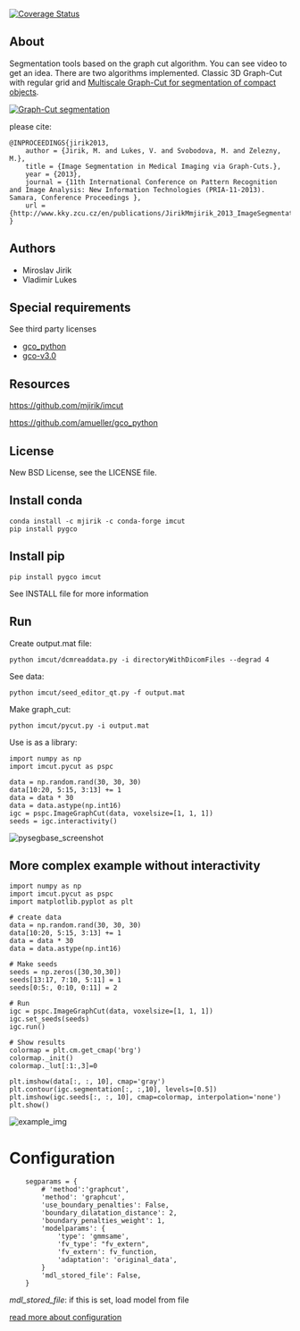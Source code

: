 [![Coverage Status](https://coveralls.io/repos/github/mjirik/imcut/badge.svg?branch=master)](https://coveralls.io/github/mjirik/imcut?branch=master)

About
-----

Segmentation tools based on the graph cut algorithm. You can 
see video to get an idea. There are two algorithms implemented. 
Classic 3D Graph-Cut with regular grid and [Multiscale Graph-Cut for segmentation of compact objects](https://github.com/mjirik/imcut/blob/master/examples/pycut_multiresolution.ipynb).

[![Graph-Cut segmentation](https://img.youtube.com/vi/bFSyY4jyMHw/0.jpg)](https://www.youtube.com/watch?v=bFSyY4jyMHw)

please cite:

    @INPROCEEDINGS{jirik2013,
        author = {Jirik, M. and Lukes, V. and Svobodova, M. and Zelezny, M.},
        title = {Image Segmentation in Medical Imaging via Graph-Cuts.},
        year = {2013},
        journal = {11th International Conference on Pattern Recognition and Image Analysis: New Information Technologies (PRIA-11-2013). Samara, Conference Proceedings },
        url = {http://www.kky.zcu.cz/en/publications/JirikMmjirik_2013_ImageSegmentationin},
    }




Authors
-------

* Miroslav Jirik
* Vladimir Lukes

Special requirements
-----

See third party licenses

 * [gco_python](https://github.com/amueller/gco_python)
 * [gco-v3.0](http://vision.csd.uwo.ca/code/gco-v3.0.zip) 

Resources
-----

  https://github.com/mjirik/imcut
  
  https://github.com/amueller/gco_python


License
-------

New BSD License, see the LICENSE file.

Install conda
----

    conda install -c mjirik -c conda-forge imcut
    pip install pygco

Install pip
-------

    pip install pygco imcut

See INSTALL file for more information

Run
---

Create output.mat file:
    
    python imcut/dcmreaddata.py -i directoryWithDicomFiles --degrad 4
    
See data:

    python imcut/seed_editor_qt.py -f output.mat
    
Make graph_cut:

    python imcut/pycut.py -i output.mat


Use is as a library:

    import numpy as np
    import imcut.pycut as pspc

    data = np.random.rand(30, 30, 30)
    data[10:20, 5:15, 3:13] += 1
    data = data * 30
    data = data.astype(np.int16)
    igc = pspc.ImageGraphCut(data, voxelsize=[1, 1, 1])
    seeds = igc.interactivity()
    
![pysegbase_screenshot](http://147.228.240.61/queetech/www/pysegbase_screenshot0.png)

    
More complex example without interactivity
---

    import numpy as np
    import imcut.pycut as pspc
    import matplotlib.pyplot as plt

    # create data
    data = np.random.rand(30, 30, 30)
    data[10:20, 5:15, 3:13] += 1
    data = data * 30
    data = data.astype(np.int16)
    
    # Make seeds
    seeds = np.zeros([30,30,30])
    seeds[13:17, 7:10, 5:11] = 1
    seeds[0:5:, 0:10, 0:11] = 2
    
    # Run 
    igc = pspc.ImageGraphCut(data, voxelsize=[1, 1, 1])
    igc.set_seeds(seeds)
    igc.run()
    
    # Show results
    colormap = plt.cm.get_cmap('brg')
    colormap._init()
    colormap._lut[:1:,3]=0
    
    plt.imshow(data[:, :, 10], cmap='gray') 
    plt.contour(igc.segmentation[:, :,10], levels=[0.5])
    plt.imshow(igc.seeds[:, :, 10], cmap=colormap, interpolation='none')
    plt.show()


![example_img](https://raw.githubusercontent.com/mjirik/pyseg_base/master/imgs/example_result.png)



Configuration
===


        segparams = {
            # 'method':'graphcut',
            'method': 'graphcut',
            'use_boundary_penalties': False,
            'boundary_dilatation_distance': 2,
            'boundary_penalties_weight': 1,
            'modelparams': {
                'type': 'gmmsame',
                'fv_type': "fv_extern",
                'fv_extern': fv_function,
                'adaptation': 'original_data',
            }
            'mdl_stored_file': False,
        }
        
*mdl_stored_file*: if this is set, load model from file 

[read more about configuration](https://github.com/mjirik/imcut/blob/master/imcut/pycut.py)
